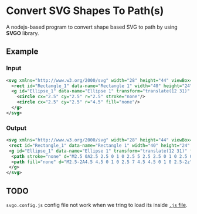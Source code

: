 # Convert SVG Shapes To Path(s)

A nodejs-based program to convert shape based SVG to path by using **SVGO** library.

## Example

### Input

```svg
<svg xmlns="http://www.w3.org/2000/svg" width="28" height="44" viewBox="0 0 28 44">
  <rect id="Rectangle_1" data-name="Rectangle 1" width="40" height="24" rx="4" transform="translate(2 42) rotate(-90)" fill="#fff" stroke="#707070" stroke-linecap="round" stroke-width="4"/>
  <g id="Ellipse_1" data-name="Ellipse 1" transform="translate(12 31)" fill="#fff" stroke="#707070" stroke-linecap="round" stroke-width="4">
    <circle cx="2.5" cy="2.5" r="2.5" stroke="none"/>
    <circle cx="2.5" cy="2.5" r="4.5" fill="none"/>
  </g>
</svg>
```

### Output

```svg
<svg xmlns="http://www.w3.org/2000/svg" width="28" height="44" viewBox="0 0 28 44">
 <rect id="Rectangle_1" data-name="Rectangle 1" width="40" height="24" rx="4" transform="translate(2 42) rotate(-90)" fill="#fff" stroke="#707070" stroke-linecap="round" stroke-width="4"/>
 <g id="Ellipse_1" data-name="Ellipse 1" transform="translate(12 31)" fill="#fff" stroke="#707070" stroke-linecap="round" stroke-width="4">
  <path stroke="none" d="M2.5 0A2.5 2.5 0 1 0 2.5 5 2.5 2.5 0 1 0 2.5 0z"/>
  <path fill="none" d="M2.5-2A4.5 4.5 0 1 0 2.5 7 4.5 4.5 0 1 0 2.5-2z"/>
 </g>
</svg>
```

## TODO

`svgo.config.js` config file not work when we tring to load its inside [`.js` file](https://github.com/BaseMax/convertSVGShapeToPath/blob/main/svg-converter.js#L7).
